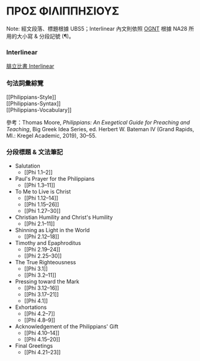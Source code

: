 # ΠΡΟΣ ΦΙΛΙΠΠΗΣΙΟΥΣ

Note: 經文段落、標題根據 UBS5；Interlinear 內文則依照 [OGNT](https://github.com/eliranwong/OpenGNT) 根據 NA28 所用的大小寫 & 分段記號 (¶)。


### Interlinear
[腓立比書 Interlinear](Philippians-Interlinear.md)

### 句法詞彙綜覽
[[Philippians-Style]]  
[[Philippians-Syntax]]  
[[Philippians-Vocabulary]]  

參考：Thomas Moore, _Philippians: An Exegetical Guide for Preaching and Teaching_, Big Greek Idea Series, ed. Herbert W. Bateman IV (Grand Rapids, MI.: Kregel Academic, 2019), 30–55.

### 分段標題 & 文法筆記

- Salutation
	- [[Phi 1.1–2]]
- Paul's Prayer for the Philippians
	- [[Phi 1.3–11]]
- To Me to Live is Christ
	- [[Phi 1.12–14]]
	- [[Phi 1.15–26]]
	- [[Phi 1.27–30]]
- Christian Humility and Christ's Humility
	- [[Phi 2.1–11]]
- Shinning as Light in the World
	- [[Phi 2.12–18]]
- Timothy and Epaphroditus
	- [[Phi 2.19–24]]
	- [[Phi 2.25–30]]
- The True Righteousness
	- [[Phi 3.1]]
	- [[Phi 3.2–11]]
- Pressing toward the Mark
	- [[Phi 3.12–16]]
	- [[Phi 3.17–21]]
	- [[Phi 4.1]]
- Exhortations
	- [[Phi 4.2–7]]
	- [[Phi 4.8–9]]
- Acknowledgement of the Philippians' Gift
	- [[Phi 4.10–14]]
	- [[Phi 4.15–20]]
- Final Greetings
	- [[Phi 4.21–23]]

